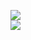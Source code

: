[![](https://img.shields.io/badge/Made%20With-Github%20Spray-lightgrey.svg?style=for-the-badge&logo=github)](https://github.com/Annihil/github-spray#305)  
[![](https://i.imgur.com/2DrTn0Z.gif)](https://github.com/Annihil/github-spray)